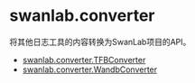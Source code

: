 # swanlab.converter

将其他日志工具的内容转换为SwanLab项目的API。

- [swanlab.converter.TFBConverter](/zh/guide_cloud/integration/integration-tensorboard#方式二-代码内转换)
- [swanlab.converter.WandbConverter](/zh/guide_cloud/integration/integration-wandb#方式二-代码内转换)